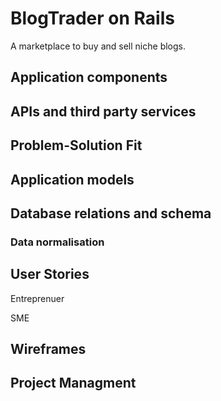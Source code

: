 # BlogTrader on Rails

A marketplace to buy and sell niche blogs.

## Application components

## APIs and third party services

## Problem-Solution Fit

## Application models

## Database relations and schema

### Data normalisation

## User Stories

Entreprenuer 

SME 

## Wireframes

## Project Managment

